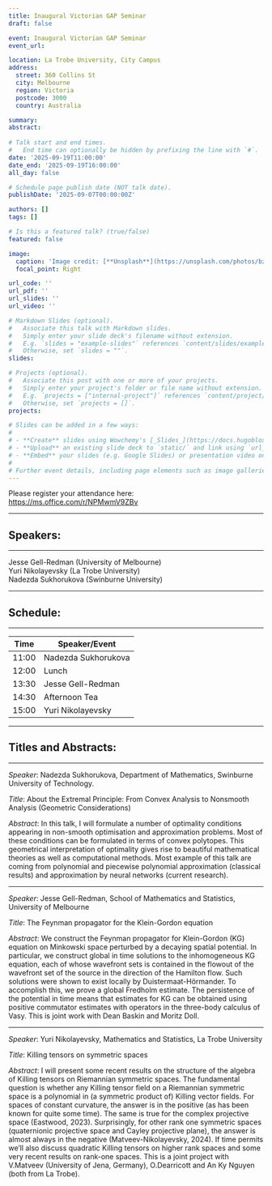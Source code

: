 ```yaml
---
title: Inaugural Victorian GAP Seminar
draft: false

event: Inaugural Victorian GAP Seminar 
event_url: 

location: La Trobe University, City Campus
address:
  street: 360 Collins St
  city: Melbourne
  region: Victoria
  postcode: 3000
  country: Australia

summary: 
abstract:
 
# Talk start and end times.
#   End time can optionally be hidden by prefixing the line with `#`.
date: '2025-09-19T11:00:00'
date_end: '2025-09-19T16:00:00'
all_day: false

# Schedule page publish date (NOT talk date).
publishDate: '2025-09-07T00:00:00Z'

authors: []
tags: []

# Is this a featured talk? (true/false)
featured: false

image:
  caption: 'Image credit: [**Unsplash**](https://unsplash.com/photos/bzdhc5b3Bxs)'
  focal_point: Right

url_code: ''
url_pdf: ''
url_slides: ''
url_video: ''

# Markdown Slides (optional).
#   Associate this talk with Markdown slides.
#   Simply enter your slide deck's filename without extension.
#   E.g. `slides = "example-slides"` references `content/slides/example-slides.md`.
#   Otherwise, set `slides = ""`.
slides:

# Projects (optional).
#   Associate this post with one or more of your projects.
#   Simply enter your project's folder or file name without extension.
#   E.g. `projects = ["internal-project"]` references `content/project/deep-learning/index.md`.
#   Otherwise, set `projects = []`.
projects:

# Slides can be added in a few ways:
#
# - **Create** slides using Wowchemy's [_Slides_](https://docs.hugoblox.com/managing-content/#create-slides) feature and link using `slides` parameter in the front matter of the talk file
# - **Upload** an existing slide deck to `static/` and link using `url_slides` parameter in the front matter of the talk file
# - **Embed** your slides (e.g. Google Slides) or presentation video on this page using [shortcodes](https://docs.hugoblox.com/writing-markdown-latex/).
#
# Further event details, including page elements such as image galleries, can be added to the body of this page.
---
```


Please register your attendance here: https://ms.office.com/r/NPMwmV9ZBv

---
## Speakers:
---
Jesse Gell-Redman (University of Melbourne) \
Yuri Nikolayevsky (La Trobe University) \
Nadezda Sukhorukova (Swinburne University)

---
## Schedule:
--- 
| Time| Speaker/Event	      |
--------|----------------------
| 11:00 | Nadezda Sukhorukova |
| 12:00 | Lunch               |
| 13:30 | Jesse Gell-Redman   |
| 14:30 | Afternoon Tea       |
| 15:00 | Yuri Nikolayevsky   |

---
## Titles and Abstracts: 
---
_Speaker_: Nadezda Sukhorukova, Department of Mathematics, Swinburne University of Technology.

_Title_:  About the Extremal Principle: From Convex Analysis to Nonsmooth Analysis (Geometric Considerations)

_Abstract_: In this talk, I will formulate a number of optimality conditions appearing in non-smooth optimisation and approximation problems. Most of these conditions can be formulated in terms of convex polytopes. This geometrical interpretation of optimality gives rise to beautiful mathematical theories as well as computational methods. Most example of this talk are coming from polynomial and piecewise polynomial approximation (classical results) and approximation by neural networks (current research). 
 

<!--#_Bio_:   PhD, Applied Mathematics Federation University Australia (former University of Ballarat), Australia PhD, Applied Mathematics and Optimisation St-Petersburg State University, Russian Federation.
#Currently, I am at Swinburne University of Technology, School of Science, Computing and Emerging Technologies, Department of Mathematics.
#My research interests are in the area of Mathematical Optimisation an applications to real-life problems. One of the recent applications is approximation, data analysis and deep learning. I approach them from the point of view of modern optimisation.
-->


---

_Speaker_: Jesse Gell-Redman,  School of Mathematics and Statistics, University of Melbourne

_Title_: The Feynman propagator for the Klein-Gordon equation


_Abstract_: We construct the Feynman propagator for Klein-Gordon (KG) equation on Minkowski space perturbed by a decaying spatial potential.  In particular, we construct global in time solutions to the inhomogeneous KG equation, each of whose wavefront sets is contained in the flowout of the wavefront set of the source in the direction of the Hamilton flow.  Such solutions were shown to exist locally by Duistermaat-Hörmander.  To accomplish this, we prove a global Fredholm estimate. The persistence of the potential in time means that estimates for KG can be obtained using positive commutator estimates with operators in the three-body calculus of Vasy. This is joint work with Dean Baskin and Moritz Doll.


---
_Speaker_: Yuri Nikolayevsky, Mathematics and Statistics, La Trobe University

_Title_: Killing tensors on symmetric spaces

_Abstract_: I will present some recent results on the structure of the algebra of Killing tensors on Riemannian symmetric spaces. The fundamental question is whether any Killing tensor field on a Riemannian symmetric space is a polynomial in (a symmetric product of) Killing vector fields. For spaces of constant curvature, the answer is in the positive (as has been known for quite some time). The same is true for the complex projective space (Eastwood, 2023). Surprisingly, for other rank one symmetric spaces (quaternionic projective space and Cayley projective plane), the answer is almost always in the negative (Matveev-Nikolayevsky, 2024). If time permits we’ll also discuss quadratic Killing tensors on higher rank spaces and some very recent results on rank-one spaces. This is a joint project with V.Matveev (University of Jena, Germany), O.Dearricott and An Ky Nguyen (both from La Trobe).

